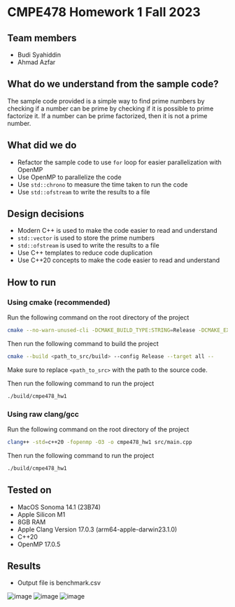 # CMPE478 Homework 1 Fall 2023

## Team members
- Budi Syahiddin
- Ahmad Azfar

## What do we understand from the sample code?
The sample code provided is a simple way to find prime numbers 
by checking if a number can be prime by checking if it is possible to prime factorize it.
If a number can be prime factorized, then it is not a prime number.

## What did we do
- Refactor the sample code to use `for` loop for easier parallelization with OpenMP
- Use OpenMP to parallelize the code
- Use `std::chrono` to measure the time taken to run the code
- Use `std::ofstream` to write the results to a file

## Design decisions
- Modern C++ is used to make the code easier to read and understand
- `std::vector` is used to store the prime numbers
- `std::ofstream` is used to write the results to a file
- Use C++ templates to reduce code duplication
- Use C++20 concepts to make the code easier to read and understand

## How to run
### Using cmake (recommended)
Run the following command on the root directory of the project
```bash
cmake --no-warn-unused-cli -DCMAKE_BUILD_TYPE:STRING=Release -DCMAKE_EXPORT_COMPILE_COMMANDS:BOOL=TRUE -DCMAKE_C_COMPILER:FILEPATH=/opt/homebrew/opt/llvm/bin/clang -DCMAKE_CXX_COMPILER:FILEPATH=/opt/homebrew/opt/llvm/bin/clang++ -S<path_to_src> -B<path_to_src/build> -G Ninja
```

Then run the following command to build the project
```bash
cmake --build <path_to_src/build> --config Release --target all --
```

Make sure to replace `<path_to_src>` with the path to the source code.

Then run the following command to run the project
```bash
./build/cmpe478_hw1
```

### Using raw clang/gcc
Run the following command on the root directory of the project
```bash
clang++ -std=c++20 -fopenmp -O3 -o cmpe478_hw1 src/main.cpp
```

Then run the following command to run the project
```bash
./build/cmpe478_hw1
```


## Tested on
- MacOS Sonoma 14.1 (23B74)
- Apple Silicon M1
- 8GB RAM
- Apple Clang Version 17.0.3 (arm64-apple-darwin23.1.0)
- C++20
- OpenMP 17.0.5

## Results
- Output file is benchmark.csv

![image](https://github.com/zeon256/CMPE478HW/assets/40015023/f1382d8e-77b3-47f3-9f07-8ed67a8fe244)
![image](https://github.com/zeon256/CMPE478HW/assets/40015023/c51fe4ea-f97e-49d1-ac56-efa495649522)
![image](https://github.com/zeon256/CMPE478HW/assets/40015023/4d512ea6-47d4-4ada-8c79-feed97d19ead)


